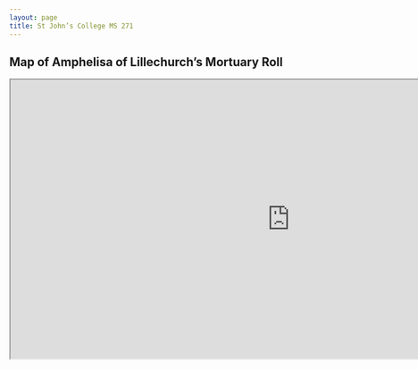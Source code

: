 ```yaml
---
layout: page
title: St John’s College MS 271
---
```


## Map of Amphelisa of Lillechurch’s Mortuary Roll
<iframe src="https://hannahkim24.github.io/mnm/map/map_st-john.html" height="500" width="1000"></iframe>
